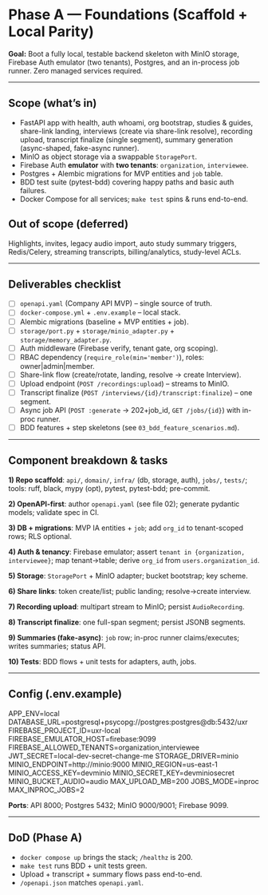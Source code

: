 # Phase A — Foundations (Scaffold + Local Parity)

**Goal:** Boot a fully local, testable backend skeleton with MinIO storage, Firebase Auth emulator (two tenants), Postgres, and an in-process job runner. Zero managed services required.

---

## Scope (what’s in)
- FastAPI app with health, auth whoami, org bootstrap, studies & guides, share-link landing, interviews (create via share-link resolve), recording upload, transcript finalize (single segment), summary generation (async-shaped, fake-async runner).
- MinIO as object storage via a swappable `StoragePort`.
- Firebase Auth **emulator** with **two tenants**: `organization`, `interviewee`.
- Postgres + Alembic migrations for MVP entities and `job` table.
- BDD test suite (pytest-bdd) covering happy paths and basic auth failures.
- Docker Compose for all services; `make test` spins & runs end-to-end.

## Out of scope (deferred)
Highlights, invites, legacy audio import, auto study summary triggers, Redis/Celery, streaming transcripts, billing/analytics, study-level ACLs.

---

## Deliverables checklist
- [ ] `openapi.yaml` (Company API MVP) – single source of truth.
- [ ] `docker-compose.yml` + `.env.example` – local stack.
- [ ] Alembic migrations (baseline + MVP entities + job).
- [ ] `storage/port.py` + `storage/minio_adapter.py` + `storage/memory_adapter.py`.
- [ ] Auth middleware (Firebase verify, tenant gate, org scoping).
- [ ] RBAC dependency (`require_role(min='member')`), roles: owner|admin|member.
- [ ] Share-link flow (create/rotate, landing, resolve -> create Interview).
- [ ] Upload endpoint (`POST /recordings:upload`) – streams to MinIO.
- [ ] Transcript finalize (`POST /interviews/{id}/transcript:finalize`) – one segment.
- [ ] Async job API (`POST :generate` -> 202+job_id, `GET /jobs/{id}`) with in-proc runner.
- [ ] BDD features + step skeletons (see `03_bdd_feature_scenarios.md`).

---

## Component breakdown & tasks
**1) Repo scaffold**: `api/`, `domain/`, `infra/` (db, storage, auth), `jobs/`, `tests/`; tools: ruff, black, mypy (opt), pytest, pytest-bdd; pre-commit.

**2) OpenAPI-first**: author `openapi.yaml` (see file 02); generate pydantic models; validate spec in CI.

**3) DB + migrations**: MVP IA entities + `job`; add `org_id` to tenant-scoped rows; RLS optional.

**4) Auth & tenancy**: Firebase emulator; assert `tenant in {organization, interviewee}`; map tenant→table; derive `org_id` from `users.organization_id`.

**5) Storage**: `StoragePort` + MinIO adapter; bucket bootstrap; key scheme.

**6) Share links**: token create/list; public landing; resolve->create interview.

**7) Recording upload**: multipart stream to MinIO; persist `AudioRecording`.

**8) Transcript finalize**: one full-span segment; persist JSONB segments.

**9) Summaries (fake-async)**: `job` row; in-proc runner claims/executes; writes summaries; status API.

**10) Tests**: BDD flows + unit tests for adapters, auth, jobs.

---

## Config (.env.example)

APP_ENV=local
DATABASE_URL=postgresql+psycopg://postgres:postgres@db:5432/uxr
FIREBASE_PROJECT_ID=uxr-local
FIREBASE_EMULATOR_HOST=firebase:9099
FIREBASE_ALLOWED_TENANTS=organization,interviewee
JWT_SECRET=local-dev-secret-change-me
STORAGE_DRIVER=minio
MINIO_ENDPOINT=http://minio:9000
MINIO_REGION=us-east-1
MINIO_ACCESS_KEY=devminio
MINIO_SECRET_KEY=devminiosecret
MINIO_BUCKET_AUDIO=audio
MAX_UPLOAD_MB=200
JOBS_MODE=inproc
MAX_INPROC_JOBS=2

**Ports**: API 8000; Postgres 5432; MinIO 9000/9001; Firebase 9099.

---

## DoD (Phase A)
- `docker compose up` brings the stack; `/healthz` is 200.
- `make test` runs BDD + unit tests green.
- Upload + transcript + summary flows pass end-to-end.
- `/openapi.json` matches `openapi.yaml`.